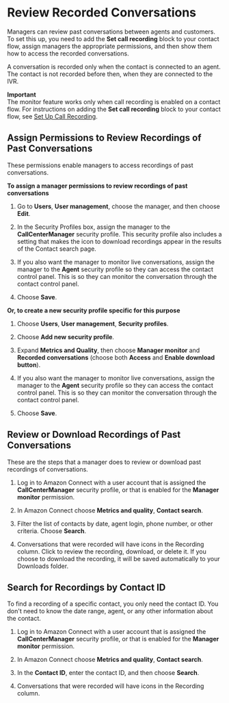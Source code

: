 # Review Recorded Conversations<a name="recordings"></a>

Managers can review past conversations between agents and customers\. To set this up, you need to add the **Set call recording** block to your contact flow, assign managers the appropriate permissions, and then show them how to access the recorded conversations\. 

A conversation is recorded only when the contact is connected to an agent\. The contact is not recorded before then, when they are connected to the IVR\. 

**Important**  
The monitor feature works only when call recording is enabled on a contact flow\. For instructions on adding the **Set call recording** block to your contact flow, see [Set Up Call Recording](set-up-recordings.md)\. 

## Assign Permissions to Review Recordings of Past Conversations<a name="manager-recording"></a>

These permissions enable managers to access recordings of past conversations\. 

**To assign a manager permissions to review recordings of past conversations**

1. Go to **Users**, **User management**, choose the manager, and then choose **Edit**\.

1. In the Security Profiles box, assign the manager to the **CallCenterManager** security profile\. This security profile also includes a setting that makes the icon to download recordings appear in the results of the Contact search page\. 

1. If you also want the manager to monitor live conversations, assign the manager to the **Agent** security profile so they can access the contact control panel\. This is so they can monitor the conversation through the contact control panel\.

1. Choose **Save**\. 

**Or, to create a new security profile specific for this purpose**

1. Choose **Users**, **User management**, **Security profiles**\. 

1. Choose **Add new security profile**\. 

1. Expand **Metrics and Quality**, then choose **Manager monitor** and **Recorded conversations** \(choose both **Access** and **Enable download button**\)\. 

1. If you also want the manager to monitor live conversations, assign the manager to the **Agent** security profile so they can access the contact control panel\. This is so they can monitor the conversation through the contact control panel\.

1. Choose **Save**\. 

## Review or Download Recordings of Past Conversations<a name="w11aac32c11c11"></a>

These are the steps that a manager does to review or download past recordings of conversations\.

1. Log in to Amazon Connect with a user account that is assigned the **CallCenterManager** security profile, or that is enabled for the **Manager monitor** permission\.

1. In Amazon Connect choose **Metrics and quality**, **Contact search**\. 

1. Filter the list of contacts by date, agent login, phone number, or other criteria\. Choose **Search**\.

1. Conversations that were recorded will have icons in the Recording column\. Click to review the recording, download, or delete it\. If you choose to download the recording, it will be saved automatically to your Downloads folder\. 

## Search for Recordings by Contact ID<a name="w11aac32c11c13"></a>

To find a recording of a specific contact, you only need the contact ID\. You don't need to know the date range, agent, or any other information about the contact\. 

1. Log in to Amazon Connect with a user account that is assigned the **CallCenterManager** security profile, or that is enabled for the **Manager monitor** permission\.

1. In Amazon Connect choose **Metrics and quality**, **Contact search**\. 

1. In the **Contact ID**, enter the contact ID, and then choose **Search**\.

1. Conversations that were recorded will have icons in the Recording column\. 
